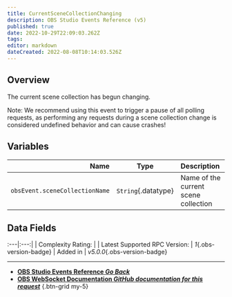 ```yaml
---
title: CurrentSceneCollectionChanging
description: OBS Studio Events Reference (v5)
published: true
date: 2022-10-29T22:09:03.262Z
tags: 
editor: markdown
dateCreated: 2022-08-08T10:14:03.526Z
---
```


## Overview
The current scene collection has begun changing.

Note: We recommend using this event to trigger a pause of all polling requests, as performing any requests during a scene collection change is considered undefined behavior and can cause crashes!

## Variables
Name | Type | Description | 
----:|:----:|:------------|
`obsEvent.sceneCollectionName` | `String`{.datatype} | Name of the current scene collection

## Data Fields
:---|:---:|
| Complexity Rating: | <span class="stars stars--1"></span>
| Latest Supported RPC Version: | *1*{.obs-version-badge}
| Added in | *v5.0.0*{.obs-version-badge}

---

- [<i class="mdi mdi-chevron-left"></i>**OBS Studio Events Reference *Go Back***](/Broadcasters/OBS/Events)
- [<i class="mdi mdi-github"></i> **OBS WebSocket Documentation *GitHub documentation for this request***](https://github.com/obsproject/obs-websocket/blob/master/docs/generated/protocol.md#currentscenecollectionchanging)
{.btn-grid my-5}